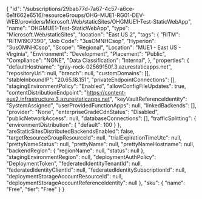 {
    "id": "/subscriptions/29bab77d-7a67-4c57-a6ce-6e1f662e6516/resourceGroups/OHG-MUE1-RG01-DEV-WEB/providers/Microsoft.Web/staticSites/OHGMUE1-Test-StaticWebApp",
    "name": "OHGMUE1-Test-StaticWebApp",
    "type": "Microsoft.Web/staticSites",
    "location": "East US 2",
    "tags": {
        "RITM": "RITM1907390",
        "Job Code": "3usOMNHCsop",
        "Hyperion": "3usOMNHCsop",
        "Scope": "Regional",
        "Location": "MUE1 - East US - Virginia",
        "Environment": "Development",
        "Placement": "Public",
        "Compliance": "NONE",
        "Data Classification": "Internal",
    },
    "properties": {
        "defaultHostname": "gray-rock-02569150f.3.azurestaticapps.net",
        "repositoryUrl": null,
        "branch": null,
        "customDomains": [],
        "stableInboundIP": "20.65.18.151",
        "privateEndpointConnections": [],
        "stagingEnvironmentPolicy": "Enabled",
        "allowConfigFileUpdates": true,
        "contentDistributionEndpoint": "https://content-eus2.infrastructure.3.azurestaticapps.net",
        "keyVaultReferenceIdentity": "SystemAssigned",
        "userProvidedFunctionApps": null,
        "linkedBackends": [],
        "provider": "None",
        "enterpriseGradeCdnStatus": "Disabled",
        "publicNetworkAccess": null,
        "databaseConnections": [],
        "trafficSplitting": {
            "environmentDistribution": {
                "default": 100
            }
        },
        "areStaticSitesDistributedBackendsEnabled": false,
        "targetResourceGroupResourceId": null,
        "trialExpirationTimeUtc": null,
        "prettyNameStatus": null,
        "prettyName": null,
        "prettyNameHostname": null,
        "backendRegion": {
            "regionName": null,
            "status": null
        },
        "stagingEnvironmentRegion": null,
        "deploymentAuthPolicy": "DeploymentToken",
        "federatedIdentityTenantId": null,
        "federatedIdentityClientId": null,
        "federatedIdentitySubscriptionId": null,
        "deploymentStorageAccountResourceId": null,
        "deploymentStorageAccountReferenceIdentity": null
    },
    "sku": {
        "name": "Free",
        "tier": "Free"
    }
}
